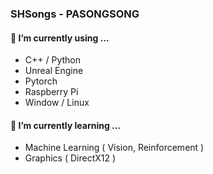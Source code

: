 ### SHSongs - PASONGSONG

#### 🔭 I’m currently using ...
* C++ / Python
* Unreal Engine
* Pytorch
* Raspberry Pi
* Window / Linux

#### 🌱 I’m currently learning ...
* Machine Learning ( Vision, Reinforcement )
* Graphics ( DirectX12 )
